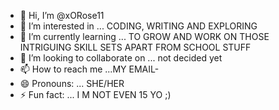 - 👋 Hi, I’m @xORose11
- 👀 I’m interested in ... CODING, WRITING AND EXPLORING
- 🌱 I’m currently learning ... TO GROW AND WORK ON THOSE INTRIGUING SKILL SETS APART FROM SCHOOL STUFF
- 💞️ I’m looking to collaborate on ... not decided yet
- 📫 How to reach me ...MY EMAIL-
- 😄 Pronouns: ... SHE/HER
- ⚡ Fun fact: ... I M NOT EVEN 15 YO ;)

<!---
Knight130311/Knight130311 is a ✨ special ✨ repository because its `README.md` (this file) appears on your GitHub profile.
You can click the Preview link to take a look at your changes.
--->
